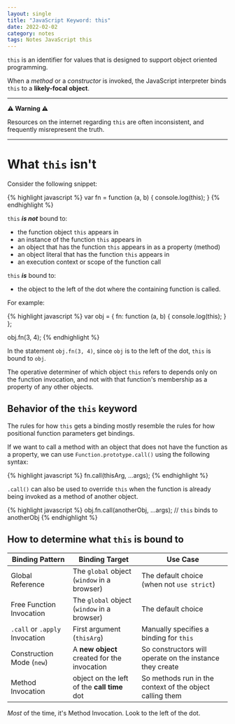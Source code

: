 ```yaml
---
layout: single
title: "JavaScript Keyword: this"
date: 2022-02-02
category: notes
tags: Notes JavaScript this
---
```


`this` is an identifier for values that is designed to support object oriented programming.

When a *method* or a *constructor* is invoked, the JavaScript interpreter binds `this` to a **likely-focal object**.

<hr>

**⚠ Warning ⚠**

Resources on the internet regarding `this` are often inconsistent, and frequently misrepresent the truth.

<hr>

# What `this` isn't

Consider the following snippet:

{% highlight javascript %}
var fn = function (a, b) {
  console.log(this);
}
{% endhighlight %}

`this` ***is not*** bound to:
- the function object `this` appears in
- an instance of the function `this` appears in
- an object that has the function `this` appears in as a property (method)
- an object literal that has the function `this` appears in
- an execution context or scope of the function call

`this` ***is*** bound to:
- the object to the left of the dot where the containing function is called.

For example:

{% highlight javascript %}
var obj = {
  fn: function (a, b) {
    console.log(this);
  }
};

obj.fn(3, 4);
{% endhighlight %}

In the statement `obj.fn(3, 4)`, since `obj` is to the left of the dot, `this` is bound to `obj`.

The operative determiner of which object `this` refers to depends only on the function invocation, and not with that function's membership as a property of any other objects.

## Behavior of the `this` keyword

The rules for how `this` gets a binding mostly resemble the rules for how positional function parameters get bindings.

If we want to call a method with an object that does not have the function as a property, we can use `Function.prototype.call()` using the following syntax:

{% highlight javascript %}
fn.call(thisArg, ...args);
{% endhighlight %}

`.call()` can also be used to override `this` when the function is already being invoked as a method of another object.

{% highlight javascript %}
obj.fn.call(anotherObj, ...args); // `this` binds to anotherObj
{% endhighlight %}

## How to determine what `this` is bound to

| Binding Pattern | Binding Target | Use Case |
|-----------------|----------------|----------|
| Global Reference | The `global` object (`window` in a browser) | The default choice (when not `use strict`) |
| Free Function Invocation | The `global` object (`window` in a browser) | The default choice
| `.call` or `.apply` Invocation | First argument (`thisArg`) | Manually specifies a binding for `this` |
| Construction Mode (`new`) | A **new object** created for the invocation | So constructors will operate on the instance they create |
| Method Invocation | object on the left of the **call time** dot | So methods run in the context of the object calling them |

*Most* of the time, it's Method Invocation. Look to the left of the dot.